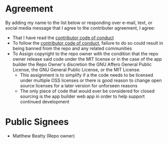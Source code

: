 # Agreement
By adding my name to the list below or responding over e-mail, text, or social media message that I agree to the contributer agreement, I agree:
- That I have read the [contributor code of conduct](https://github.com/beattyml1/metatonic/blob/master/CodeOfConduct.md)
- To follow the [contributor code of conduct](https://github.com/beattyml1/metatonic/blob/master/CodeOfConduct.md), failure to do so could result in being banned from the repo and any related communities
- To Assign copyright to the repo owner with the condition that the repo owner release said code under the MIT license or in the case of the app builder the Repo Owner's discretion the GNU Affero General Public License, the GNU General Public License, or the MIT License. 
  - This assignment is to simplify if a the code needs to be licensed under multiple OSS licenses or there is good reason to change open source licenses for a later version for unforseen reasons
  - The only piece of code that would ever be considered for closed sourcing is the app builder web app in order to help support continued development

# Public Signees
- Matthew Beatty (Repo owner)
